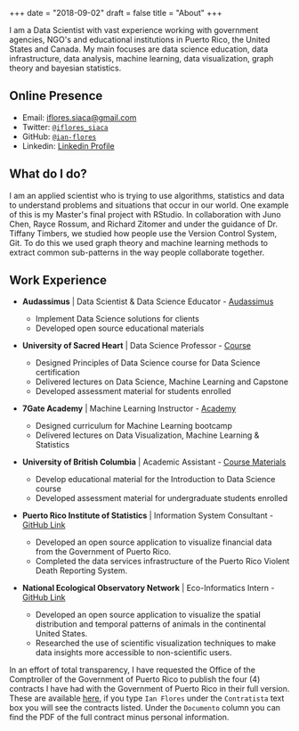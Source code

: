+++
date = "2018-09-02"
draft = false
title = "About"
+++

I am a Data Scientist with vast experience working with government agencies, NGO's and educational institutions in Puerto Rico, the United States and Canada. My main focuses are data science education, data infrastructure, data analysis, machine learning, data visualization, graph theory and bayesian statistics.

## Online Presence

- Email: iflores.siaca@gmail.com
- Twitter: [`@iflores_siaca`](https://twitter.com/iflores_siaca)
- GitHub: [`@ian-flores`](https://github.com/ian-flores/)
- Linkedin: [Linkedin Profile](https://www.linkedin.com/in/ian-flores-siaca)


## What do I do?

I am an applied scientist who is trying to use algorithms, statistics and data to understand problems and situations that occur in our world. One example of this is my Master's final project with RStudio. In collaboration with Juno Chen, Rayce Rossum, and Richard Zitomer and under the guidance of Dr. Tiffany Timbers, we studied how people use the Version Control System, Git. To do this we used graph theory and machine learning methods to extract common sub-patterns in the way people collaborate together.


## Work Experience

* **Audassimus** | Data Scientist & Data Science Educator - [Audassimus](https//www.audassimus.com)
  * Implement Data Science solutions for clients
  * Developed open source educational materials
* **University of Sacred Heart** | Data Science Professor - [Course](https://canvas.instructure.com/courses/1690214)
  * Designed Principles of Data Science course for Data Science certification
  * Delivered lectures on Data Science, Machine Learning and Capstone
  * Developed assessment material for students enrolled

* **7Gate Academy** | Machine Learning Instructor - [Academy](#)
  * Designed curriculum for Machine Learning bootcamp
  * Delivered lectures on Data Visualization, Machine Learning & Statistics

* **University of British Columbia** | Academic Assistant - [Course Materials](https://github.com/ubc-dsci/dsci-100)
  * Develop educational material for the Introduction to Data Science course
  * Developed assessment material for undergraduate students enrolled

* **Puerto Rico Institute of Statistics** | Information System Consultant - [GitHub Link](https://github.com/ian-flores/TransparenciaFinanciera)
  * Developed an open source application to visualize financial data from the Government of Puerto Rico.
  * Completed the data services infrastructure of the Puerto Rico Violent Death Reporting System.

* **National Ecological Observatory Network** | Eco-Informatics Intern - [GitHub Link](https://github.com/ian-flores/NEON-2016-Internship-DPS)
  * Developed an open source application to visualize the spatial distribution and temporal patterns of animals in the continental United States.
  * Researched the use of scientific visualization techniques to make data insights more accessible to non-scientific users.

In an effort of total transparency, I have requested the Office of the Comptroller of the Government of Puerto Rico to publish the four (4) contracts I have had with the Government of Puerto Rico in their full version. These are available [here](https://consultacontratos.ocpr.gov.pr/), if you type `Ian Flores` under the `Contratista` text box you will see the contracts listed. Under the `Documento` column you can find the PDF of the full contract minus personal information.
